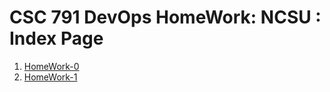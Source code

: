 # CSC 791 DevOps HomeWork: NCSU : Index Page

1. [HomeWork-0](HW/HW0/HW0.md)
2. [HomeWork-1](HW/HW1/README.md)


